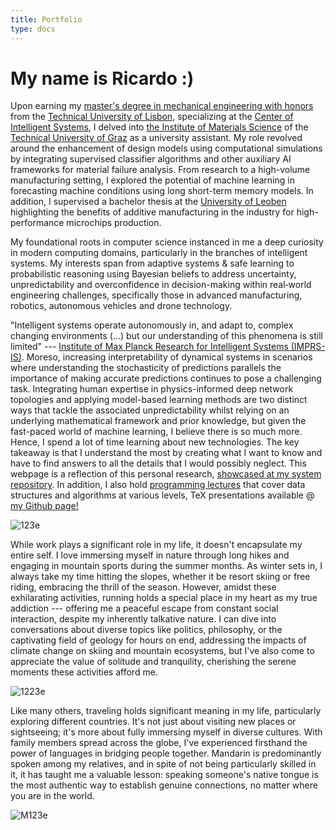 ```yaml
---
title: Portfolio
type: docs
---
```


# **My name is Ricardo :)**

Upon earning my [master's degree in mechanical engineering with honors](https://fenix.tecnico.ulisboa.pt/cursos/memec/dissertacao/1128253548922394) from the [Technical University of Lisbon](https://tecnico.ulisboa.pt/en/), specializing at the [Center of Intelligent Systems](https://csi.idmec.tecnico.ulisboa.pt/), I delved into [the Institute of Materials Science](https://www.tugraz.at/institute/imat/home) of the [Technical University of Graz](https://www.tugraz.at/en/home) as a university assistant. My role revolved around the enhancement of design models using computational simulations by integrating supervised classifier algorithms and other auxiliary AI frameworks for material failure analysis. From research to a high-volume manufacturing setting, I explored the potential of machine learning in forecasting machine conditions using long short-term memory models. In addition, I supervised a bachelor thesis at the [University of Leoben](https://www.unileoben.ac.at/en/) highlighting the benefits of additive manufacturing in the industry for high-performance microchips production.

My foundational roots in computer science instanced in me a deep curiosity in modern computing domains, particularly in the branches of intelligent systems. My interests span from adaptive systems & safe learning to probabilistic reasoning using Bayesian beliefs to address uncertainty, unpredictability and overconfidence in decision-making within real‑world engineering challenges, specifically those in advanced manufacturing, robotics, autonomous vehicles and drone technology.

"Intelligent systems operate autonomously in, and adapt to, complex changing environments (...) but our understanding of this phenomena is still limited" --- [Institute of Max Planck Research for Intelligent Systems (IMPRS-IS)](https://imprs.is.mpg.de/). Moreso, increasing interpretability of dynamical systems in scenarios where understanding the stochasticity of predictions parallels the importance of making accurate predictions continues to pose a challenging task. Integrating human expertise in physics-informed deep network topologies and applying model-based learning methods are two distinct ways that tackle the associated unpredictability whilst relying on an underlying mathematical framework and prior knowledge, but given the fast-paced world of machine learning, I believe there is so much more. Hence, I spend a lot of time learning about new technologies. The key takeaway is that I understand the most by creating what I want to know and have to find answers to all the details that I would possibly neglect. This webpage is a reflection of this personal research, [showcased at my system repository](https://ricardochin.com/docs/code/). In addition, I also hold [programming lectures](https://ricardochin.com/docs/lectures/) that cover data structures and algorithms at various levels, TeX presentations available @ [my Github page!](https://github.com/roaked/programming-lectures)

![123e](https://live.staticflickr.com/65535/53351935583_2203c22f2f_c.jpg)

While work plays a significant role in my life, it doesn't encapsulate my entire self. I love immersing myself in nature through long hikes and engaging in mountain sports during the summer months. As winter sets in, I always take my time hitting the slopes, whether it be resort skiing or free riding, embracing the thrill of the season. However, amidst these exhilarating activities, running holds a special place in my heart as my true addiction  --- offering me a peaceful escape from constant social interaction, despite my inherently talkative nature. I can dive into conversations about diverse topics like politics, philosophy, or the captivating field of geology for hours on end, addressing the impacts of climate change on skiing and mountain ecosystems, but I've also come to appreciate the value of solitude and tranquility, cherishing the serene moments these activities afford me.

![1223e](https://live.staticflickr.com/65535/53508758200_1562f1d34e_c.jpg)

Like many others, traveling holds significant meaning in my life, particularly exploring different countries.  It's not just about visiting new places or sightseeing; it's more about fully immersing myself in diverse cultures. With family members spread across the globe, I've experienced firsthand the power of languages in bridging people together. Mandarin is predominantly spoken among my relatives, and in spite of not being particularly skilled in it, it has taught me a valuable lesson: speaking someone's native tongue is the most authentic way to establish genuine connections, no matter where you are in the world.

![M123e](https://live.staticflickr.com/65535/53343069030_6d4e5837cd_c.jpg)


